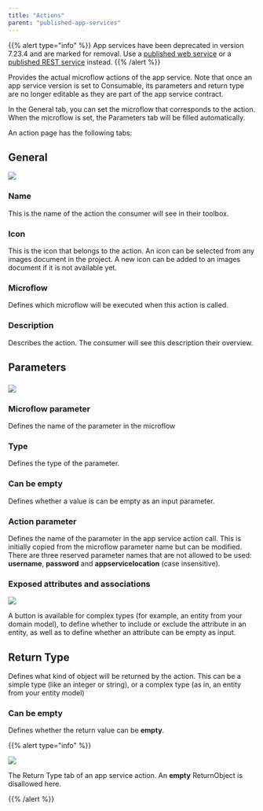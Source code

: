 ```yaml
---
title: "Actions"
parent: "published-app-services"
---
```


{{% alert type="info" %}}
App services have been deprecated in version 7.23.4 and are marked for removal. Use a [published web service](published-web-services) or a [published REST service](published-rest-services) instead.
{{% /alert %}}

Provides the actual microflow actions of the app service. Note that once an app service version is set to Consumable, its parameters and return type are no longer editable as they are part of the app service contract.

In the General tab, you can set the microflow that corresponds to the action. When the microflow is set, the Parameters tab will be filled automatically.

An action page has the following tabs:

## General

![](attachments/16713720/16843926.png)

### Name

This is the name of the action the consumer will see in their toolbox.

### Icon

This is the icon that belongs to the action. An icon can be selected from any images document in the project. A new icon can be added to an images document if it is not available yet.

### Microflow

Defines which microflow will be executed when this action is called.

### Description

Describes the action. The consumer will see this description their overview.

## Parameters

### ![](attachments/16713720/16843923.png)

### Microflow parameter

Defines the name of the parameter in the microflow

### Type

Defines the type of the parameter.

### Can be empty

Defines whether a value is can be empty as an input parameter.

### Action parameter

Defines the name of the parameter in the app service action call. This is initially copied from the microflow parameter name but can be modified. There are three reserved parameter names that are not allowed to be used: **username**, **password** and **appservicelocation** (case insensitive).

### Exposed attributes and associations

![](attachments/16713720/16843922.png)

A button is available for complex types (for example, an entity from your domain model), to define whether to include or exclude the attribute in an entity, as well as to define whether an attribute can be empty as input.

## Return Type

Defines what kind of object will be returned by the action. This can be a simple type (like an integer or string), or a complex type (as in, an entity from your entity model)

### Can be empty

Defines whether the return value can be **empty**.

{{% alert type="info" %}}

![](attachments/16713720/16843921.png)

The Return Type tab of an app service action. An **empty** ReturnObject is disallowed here.

{{% /alert %}}
